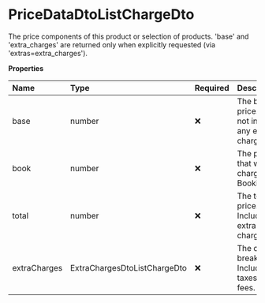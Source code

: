 # PriceDataDtoListChargeDto

The price components of this product or selection of products. 'base' and 'extra_charges' are returned only when explicitly requested (via 'extras=extra_charges').

**Properties**

| Name         | Type                         | Required | Description                                         |
| :----------- | :--------------------------- | :------- | :-------------------------------------------------- |
| base         | number                       | ❌       | The base price. Does not include any extra charges. |
| book         | number                       | ❌       | The price that will be charged by Booking.com.      |
| total        | number                       | ❌       | The total price. Includes all extra charges.        |
| extraCharges | ExtraChargesDtoListChargeDto | ❌       | The charge breakdown. Includes taxes and fees.      |

<!-- This file was generated by liblab | https://liblab.com/ -->
